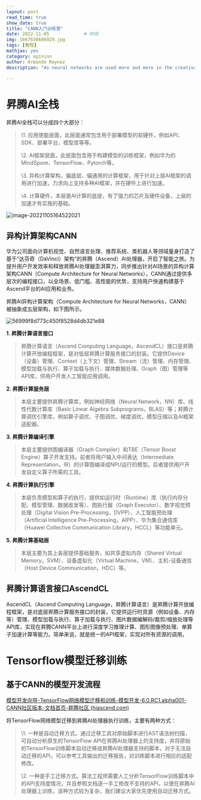 ```yaml
---
layout: post
read_time: true
show_date: true
title: "CANN入门训练营"
date: 2022-11-05             # 时间
img: 1667638686929.jpg
tags: [教程]
mathjax: yes
category: opinion
author: Armando Maynez
description: "As neural networks are used more and more in the creative process, text, images and even music are now created by AI, but who owns the copyright for those works?"
        
---
```


# 昇腾AI全栈

昇腾AI全栈可以分成四个大部分：

> \1. 应用使能层面，此层面通常包含用于部署模型的软硬件，例如API、SDK、部署平台，模型库等等。
>
> \2. AI框架层面，此层面包含用于构建模型的训练框架，例如华为的MindSpore、TensorFlow、Pytorch等。
>
> \3. 异构计算架构，偏底层、偏通用的计算框架，用于针对上层AI框架的调用进行加速，力求向上支持多种AI框架，并在硬件上进行加速。
>
> \4. 计算硬件，本层是AI计算的底座，有了强力的芯片及硬件设备，上层的加速才有实施的基础。

![image-20221105164522021](http://typorawxg.oss-cn-hangzhou.aliyuncs.com/img/image-20221105164522021.png)

## 异构计算架构CANN

华为公司面向计算机视觉、自然语言处理、推荐系统、类机器人等领域量身打造了基于“达芬奇（DaVinci）架构”的昇腾（Ascend）AI处理器，开启了智能之旅。为提升用户开发效率和释放昇腾AI处理器澎湃算力，同步推出针对AI场景的异构计算架构CANN（Compute Architecture for Neural Networks），CANN通过提供多层次的编程接口，以全场景、低门槛、高性能的优势，支持用户快速构建基于Ascend平台的AI应用和业务。

昇腾AI异构计算架构（Compute Architecture for Neural Networks，CANN）被抽象成五层架构，如下图所示。

![56999f8d773c450f8528d4db321e88](http://typorawxg.oss-cn-hangzhou.aliyuncs.com/img/56999f8d773c450f8528d4db321e88.jpg)



 **1. 昇腾计算语言接口**

> 昇腾计算语言（Ascend Computing Language，AscendCL）接口是昇腾计算开放编程框架，是对低层昇腾计算服务接口的封装。它提供Device（设备）管理、Context（上下文）管理、Stream（流）管理、内存管理、模型加载与执行、算子加载与执行、媒体数据处理、Graph（图）管理等API库，供用户开发人工智能应用调用。

 **2. 昇腾计算服务层**

> 本层主要提供昇腾计算库，例如神经网络（Neural Network，NN）库、线性代数计算库（Basic Linear Algebra Subprograms，BLAS）等；昇腾计算调优引擎库，例如算子调优、子图调优、梯度调优、模型压缩以及AI框架适配器。

 **3. 昇腾计算编译引擎**

> 本层主要提供图编译器（Graph Compiler）和TBE（Tensor Boost Engine）算子开发支持。前者将用户输入中间表达（Intermediate Representation，IR）的计算图编译成NPU运行的模型。后者提供用户开发自定义算子所需的工具。

 **4. 昇腾计算执行引擎**

> 本层负责模型和算子的执行，提供如运行时（Runtime）库（执行内存分配、模型管理、数据收发等）、图执行器（Graph Executor）、数字视觉预处理（Digital Vision Pre-Processing，DVPP）、人工智能预处理（Artificial Intelligence Pre-Processing，AIPP）、华为集合通信库（Huawei Collective Communication Library，HCCL）等功能单元。

 **5. 昇腾计算基础层**

> 本层主要为其上各层提供基础服务，如共享虚拟内存（Shared Virtual Memory，SVM）、设备虚拟化（Virtual Machine，VM）、主机-设备通信（Host Device Communication，HDC）等。

## **昇腾计算语言接口AscendCL**

AscendCL（Ascend Computing Language，昇腾计算语言）是昇腾计算开放编程框架，是对底层昇腾计算服务接口的封装，它提供运行时资源（例如设备、内存等）管理、模型加载与执行、算子加载与执行、图片数据编解码/裁剪/缩放处理等API库，实现在昇腾CANN平台上进行深度学习推理计算、图形图像预处理、单算子加速计算等能力。简单来说，就是统一的API框架，实现对所有资源的调用。

# Tensorflow模型迁移训练

## 基于CANN的模型开发流程

[模型开发向导-TensorFlow网络模型迁移和训练-模型开发-6.0.RC1.alpha001-CANN社区版本-文档首页-昇腾社区 (hiascend.com)](https://www.hiascend.com/document/detail/zh/CANNCommunityEdition/60RC1alpha001/moddevg/tfmigr/atlasmprtg_13_9002.html)



将TensorFlow网络模型迁移到昇腾AI处理器执行训练，主要有两种方式：

> \1. 一种是自动迁移方式。通过迁移工具对原始脚本进行AST语法树扫描，可自动分析原生的TensorFlow API在昇腾AI处理器上的支持度，并将原始的TensorFlow训练脚本自动迁移成昇腾AI处理器支持的脚本，对于无法自动迁移的API，可以参考工具输出的迁移报告，对训练脚本进行相应的适配修改。
>
> \2. 一种是手工迁移方式。算法工程师需要人工分析TensorFlow训练脚本中的API支持度情况，并且参照文档逐一手工修改不支持的API，以便在昇腾AI处理器上训练，该种方式较为复杂，我们建议大家优先使用自动迁移方式。















